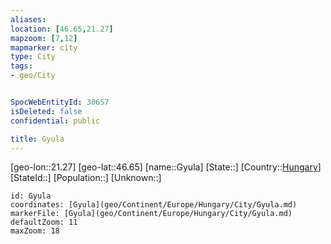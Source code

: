 ```yaml
---
aliases: 
location: [46.65,21.27]
mapzoom: [7,12] 
mapmarker: city 
type: City
tags:
- geo/City


SpocWebEntityId: 30657
isDeleted: false
confidential: public

title: Gyula
---
```

[geo-lon::21.27]
[geo-lat::46.65]
[name::Gyula]
[State::]
[Country::[Hungary](geo/Continent/Europe/Hungary.md)]
[StateId::]
[Population::]
[Unknown::]


```leaflet
id: Gyula
coordinates: [Gyula](geo/Continent/Europe/Hungary/City/Gyula.md)
markerFile: [Gyula](geo/Continent/Europe/Hungary/City/Gyula.md)
defaultZoom: 11 
maxZoom: 18
```


